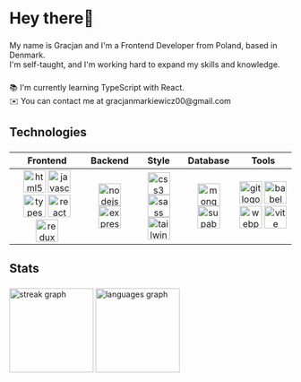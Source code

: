 <h1 align="left">Hey there👋</h1>

###

<p align="left">My name is Gracjan and I'm a Frontend Developer from Poland, based in Denmark. <br>I'm self-taught, and I'm working hard to expand my skills and knowledge.</p>

###

<p align="left">📚 I'm currently learning TypeScript with React.<br>✉️  You can contact me at gracjanmarkiewicz00@gmail.com</p>

###

<h2 align="left">Technologies</h2>

###

|  Frontend |  Backend |  Style |  Database |  Tools |
| :-------------: | :-------------: | :-------------: | :-------------: | :-------------: |
| <img src="https://skillicons.dev/icons?i=html" height="40" alt="html5 logo"  /> <img src="https://skillicons.dev/icons?i=js" height="40" alt="javascript logo"  /> <img src="https://skillicons.dev/icons?i=ts" height="40" alt="typescript logo"  /> <img src="https://skillicons.dev/icons?i=react" height="40" alt="react logo"  /> <img src="https://skillicons.dev/icons?i=redux" height="40" alt="redux logo"  />  | <img src="https://skillicons.dev/icons?i=nodejs" height="40" alt="nodejs logo"  /> <img src="https://skillicons.dev/icons?i=express" height="40" alt="express logo"  />  | <img src="https://skillicons.dev/icons?i=css" height="40" alt="css3 logo"  /> <img src="https://skillicons.dev/icons?i=sass" height="40" alt="sass logo"  /> <img src="https://skillicons.dev/icons?i=tailwind" height="40" alt="tailwindcss logo"  />  | <img src="https://skillicons.dev/icons?i=mongodb" height="40" alt="mongodb logo"  /> <img src="https://skillicons.dev/icons?i=supabase" height="40" alt="supabase logo"  />  | <img src="https://skillicons.dev/icons?i=git" height="40" alt="git logo"  /> <img src="https://skillicons.dev/icons?i=babel" height="40" alt="babel logo"  />  <img src="https://skillicons.dev/icons?i=webpack" height="40" alt="webpack logo"  /> <img src="https://skillicons.dev/icons?i=vite" height="40" alt="vite logo"  /> |

###

<h2 align="left">Stats</h2>

###

<div align="left">
  <img src="https://streak-stats.demolab.com?user=markewycz&locale=en&mode=daily&theme=dark&hide_border=false&border_radius=5&order=3" height="150" alt="streak graph"  />
  <img src="https://github-readme-stats.vercel.app/api/top-langs?username=markewycz&locale=en&hide_title=false&layout=compact&card_width=320&langs_count=5&theme=dark&hide_border=false&order=2" height="150" alt="languages graph"  />
</div>

###
